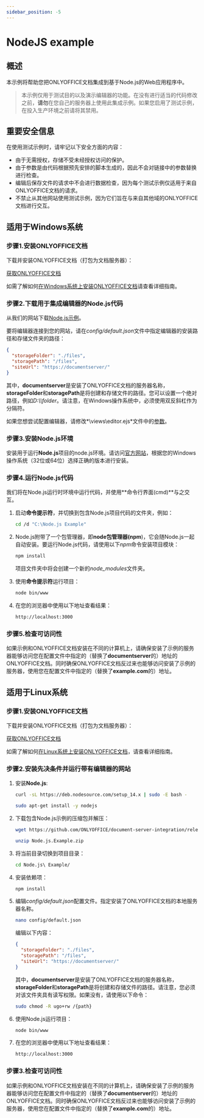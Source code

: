 ```yaml
---
sidebar_position: -5
---
```


# NodeJS example

## 概述

本示例将帮助您把ONLYOFFICE文档集成到基于Node.js的Web应用程序中。

> 本示例仅用于测试目的以及演示编辑器的功能。在没有进行适当的代码修改之前，**请勿**在您自己的服务器上使用此集成示例。如果您启用了测试示例，在投入生产环境之前请将其禁用。

## 重要安全信息

在使用测试示例时，请牢记以下安全方面的内容：

- 由于无需授权，存储不受未经授权访问的保护。
- 由于参数是由代码根据预先安排的脚本生成的，因此不会对链接中的参数替换进行检查。
- 编辑后保存文件的请求中不会进行数据检查，因为每个测试示例仅适用于来自ONLYOFFICE文档的请求。
- 不禁止从其他网站使用测试示例，因为它们旨在与来自其他域的ONLYOFFICE文档进行交互。

## 适用于Windows系统

### 步骤1.安装ONLYOFFICE文档

下载并安装ONLYOFFICE文档（打包为文档服务器）：

[获取ONLYOFFICE文档](https://www.onlyoffice.com/download-docs.aspx?from=api#docs-developer)

如需了解如何[在Windows系统上安装ONLYOFFICE文档](https://helpcenter.onlyoffice.com/installation/docs-developer-install-windows.aspx?from=api_nodejs_example)请查看详细指南。

### 步骤2.下载用于集成编辑器的Node.js代码

从我们的网站下载[Node.js示例](./language-specific-examples.md)。

要将编辑器连接到您的网站，请在*config/default.json*文件中指定编辑器的安装路径和存储文件夹的路径：

``` json
{
  "storageFolder": "./files",
  "storagePath": "/files",
  "siteUrl": "https://documentserver/"
}

```

其中，**documentserver**是安装了ONLYOFFICE文档的服务器名称，**storageFolder**和**storagePath**是将创建和存储文件的路径。您可以设置一个绝对路径，例如*D:\\\folder*。请注意，在Windows操作系统中，必须使用双反斜杠作为分隔符。

如果您想尝试配置编辑器，请修改*\views\editor.ejs*文件中的[参数](../../usage-api/advanced-parameters.md)。

### 步骤3.安装Node.js环境

安装用于运行**Node.js**项目的node.js环境。请访问[官方网站](https://nodejs.org/en/download/)，根据您的Windows操作系统（32位或64位）选择正确的版本进行安装。

### 步骤4.运行Node.js代码

我们将在Node.js运行时环境中运行代码，并使用**命令行界面(cmd)**与之交互。

1. 启动**命令提示符**，并切换到包含Node.js项目代码的文件夹，例如：

   ``` sh
   cd /d "C:\Node.js Example"
   ```

2. Node.js附带了一个包管理器，即**node包管理器(npm**)，它会随Node.js一起自动安装。要运行Node.js代码，请使用以下*npm*命令安装项目模块：

   ``` sh
   npm install
   ```

   项目文件夹中将会创建一个新的*node\_modules*文件夹。

3. 使用**命令提示符**运行项目：

   ``` sh
   node bin/www
   ```

4. 在您的浏览器中使用以下地址查看结果：

   ``` sh
   http://localhost:3000
   ```

### 步骤5.检查可访问性

如果示例和ONLYOFFICE文档安装在不同的计算机上，请确保安装了示例的服务器能够访问您在配置文件中指定的（替换了**documentserver**的）地址的ONLYOFFICE文档。同时确保ONLYOFFICE文档反过来也能够访问安装了示例的服务器，使用您在配置文件中指定的（替换了**example.com**的）地址。

## 适用于Linux系统

### 步骤1.安装ONLYOFFICE文档

下载并安装ONLYOFFICE文档（打包为文档服务器）：

[获取ONLYOFFICE文档](https://www.onlyoffice.com/download-docs.aspx?from=api#docs-developer)

如需了解如何[在Linux系统上安装ONLYOFFICE文档](https://helpcenter.onlyoffice.com/installation/docs-developer-install-ubuntu.aspx?from=api_nodejs_example)，请查看详细指南。

### 步骤2.安装先决条件并运行带有编辑器的网站

1. 安装**Node.js**:

   ``` sh
   curl -sL https://deb.nodesource.com/setup_14.x | sudo -E bash -
   ```

   ``` sh
   sudo apt-get install -y nodejs
   ```

2. 下载包含Node.js示例的压缩包并解压：

   ``` sh
   wget https://github.com/ONLYOFFICE/document-server-integration/releases/latest/download/Node.js.Example.zip
   ```

   ``` sh
   unzip Node.js.Example.zip
   ```

3. 将当前目录切换到项目目录：

   ``` sh
   cd Node.js\ Example/
   ```

4. 安装依赖项：

   ``` sh
   npm install
   ```

5. 编辑*config/default.json*配置文件。指定安装了ONLYOFFICE文档的本地服务器名称。

   ``` sh
   nano config/default.json
   ```

   编辑以下内容：

   ``` json
   {
     "storageFolder": "./files",
     "storagePath": "/files",
     "siteUrl": "https://documentserver/"
   }
   
   ```

   其中，**documentserver**是安装了ONLYOFFICE文档的服务器名称，**storageFolder**和**storagePath**是将创建和存储文件的路径。请注意，您必须对该文件夹具有读写权限。如果没有，请使用以下命令：

   ``` sh
   sudo chmod -R ugo+rw /{path}
   ```

6. 使用Node.js运行项目：

   ``` sh
   node bin/www
   ```

7. 在您的浏览器中使用以下地址查看结果：

   ``` sh
   http://localhost:3000
   ```

### 步骤3.检查可访问性

如果示例和ONLYOFFICE文档安装在不同的计算机上，请确保安装了示例的服务器能够访问您在配置文件中指定的（替换了**documentserver**的）地址的ONLYOFFICE文档。同时确保ONLYOFFICE文档反过来也能够访问安装了示例的服务器，使用您在配置文件中指定的（替换了**example.com**的）地址。
